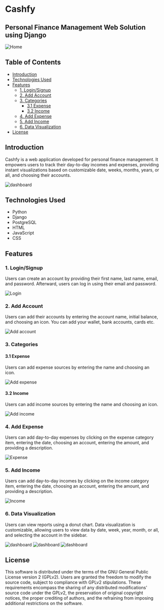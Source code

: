# Cashfy

## Personal Finance Management Web Solution using Django

![Home](screenshots/home.jpg)

## Table of Contents
- [Introduction](#introduction)
- [Technologies Used](#technologies-used)
- [Features](#features)
  - [1. Login/Signup](#1-login-signup)
  - [2. Add Account](#2-add-account)
  - [3. Categories](#3-categories)
    - [3.1 Expense](#31-expense)
    - [3.2 Income](#32-income)
  - [4. Add Expense](#4-add-expense)
  - [5. Add Income](#5-add-income)
  - [6. Data Visualization](#6-data-visualization)
- [License](#license)

## Introduction

Cashfy is a web application developed for personal finance management. It empowers users to track their day-to-day incomes and expenses, providing instant visualizations based on customizable date, weeks, months, years, or all, and choosing their accounts.

![dashboard](screenshots/dashboard1.jpg)
## Technologies Used

- Python
- Django
- PostgreSQL
- HTML
- JavaScript
- CSS

## Features

### 1. Login/Signup

Users can create an account by providing their first name, last name, email, and password. Afterward, users can log in using their email and password.

![Login](screenshots/login.jpg)

### 2. Add Account

Users can add their accounts by entering the account name, initial balance, and choosing an icon. You can add your wallet, bank accounts, cards etc.

![Add account](screenshots/add_account.jpg)

### 3. Categories

#### 3.1 Expense

Users can add expense sources by entering the name and choosing an icon.

![Add expense](screenshots/add_expense.jpg)

#### 3.2 Income

Users can add income sources by entering the name and choosing an icon.

![Add income](screenshots/add_income.jpg)

### 4. Add Expense
Users can add day-to-day expenses by clicking on the expense category item, entering the date, choosing an account, entering the amount, and providing a description.

![Expense](screenshots/expense.jpg)

### 5. Add Income
Users can add day-to-day incomes by clicking on the income category item, entering the date, choosing an account, entering the amount, and providing a description.

![Income](screenshots/income.jpg)

### 6. Data Visualization
Users can view reports using a donut chart. Data visualization is customizable, allowing users to view data by date, week, year, month, or all, and selecting the account in the sidebar.

![dashboard](screenshots/dashboard1.jpg)
![dashboard](screenshots/dashboard2.jpg)
![dashboard](screenshots/dashboard3.jpg)

## License
This software is distributed under the terms of the GNU General Public License version 2 (GPLv2). Users are granted the freedom to modify the source code, subject to compliance with GPLv2 stipulations. These requirements encompass the sharing of any distributed modifications' source code under the GPLv2, the preservation of original copyright notices, the proper crediting of authors, and the refraining from imposing additional restrictions on the software.
